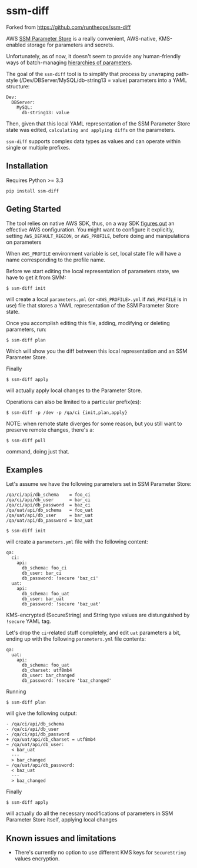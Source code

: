 # ssm-diff

Forked from https://github.com/runtheops/ssm-diff

AWS [SSM Parameter Store](https://aws.amazon.com/ec2/systems-manager/parameter-store) is a really convenient, AWS-native, KMS-enabled storage for parameters and secrets. 

Unfortunately, as of now, it doesn't seem to provide any human-friendly ways of batch-managing [hierarchies of parameters](http://docs.aws.amazon.com/systems-manager/latest/userguide/sysman-paramstore-working.html#sysman-paramstore-su-organize).

The goal of the `ssm-diff` tool is to simplify that process by unwraping path-style
(/Dev/DBServer/MySQL/db-string13 = value) parameters into a YAML structure:
```
Dev:
  DBServer:
    MySQL:
      db-string13: value
```

Then, given that this local YAML representation of the SSM Parameter Store state was edited, `calculating and applying diffs` on the parameters. 

`ssm-diff` supports complex data types as values and can operate within single or multiple prefixes.

## Installation

Requires Python >= 3.3

```
pip install ssm-diff
```

## Geting Started
The tool relies on native AWS SDK, thus, on a way SDK [figures out](http://boto3.readthedocs.io/en/latest/guide/configuration.html) an effective AWS configuration. You might want to configure it explicitly, setting `AWS_DEFAULT_REGION`, or `AWS_PROFILE`, before doing and manipulations on parameters

When `AWS_PROFILE` environment variable is set, local state file will have a name corresponding to the profile name.

Before we start editing the local representation of parameters state, we have to get it from SMM:
```
$ ssm-diff init
```

will create a local `parameters.yml` (or `<AWS_PROFILE>.yml` if `AWS_PROFILE` is in use) file that stores a YAML representation of the SSM Parameter Store state.

Once you accomplish editing this file, adding, modifying or deleting parameters, run:
```
$ ssm-diff plan
```

Which will show you the diff between this local representation and an SSM Parameter Store.

Finally
```
$ ssm-diff apply
```
will actually apply local changes to the Parameter Store.

Operations can also be limited to a particular prefix(es):

```
$ ssm-diff -p /dev -p /qa/ci {init,plan,apply}
```

NOTE: when remote state diverges for some reason, but you still want to preserve remote changes, there's a:

```
$ ssm-diff pull
```
command, doing just that.

## Examples
Let's assume we have the following parameters set in SSM Parameter Store:
```
/qa/ci/api/db_schema    = foo_ci
/qa/ci/api/db_user      = bar_ci
/qa/ci/api/db_password  = baz_ci
/qa/uat/api/db_schema   = foo_uat
/qa/uat/api/db_user     = bar_uat
/qa/uat/api/db_password = baz_uat

```

```
$ ssm-diff init
```
will create a `parameters.yml` file with the following content:

```
qa:
  ci:
    api:
      db_schema: foo_ci
      db_user: bar_ci
      db_password: !secure 'baz_ci'
  uat:
    api:
      db_schema: foo_uat
      db_user: bar_uat
      db_password: !secure 'baz_uat'
```

KMS-encrypted (SecureString) and String type values are distunguished by `!secure` YAML tag.

Let's drop the `ci`-related stuff completely, and edit `uat` parameters a bit, ending up with the following `parameters.yml` file contents:
```
qa:
  uat:
    api:
      db_schema: foo_uat
      db_charset: utf8mb4 
      db_user: bar_changed
      db_password: !secure 'baz_changed'
```

Running
```
$ ssm-diff plan
```
will give the following output:

```
- /qa/ci/api/db_schema
- /qa/ci/api/db_user
- /qa/ci/api/db_password
+ /qa/uat/api/db_charset = utf8mb4
~ /qa/uat/api/db_user:
  < bar_uat
  ---
  > bar_changed
~ /qa/uat/api/db_password:
  < baz_uat
  ---
  > baz_changed

```

Finally
```
$ ssm-diff apply
```
will actually do all the necessary modifications of parameters in SSM Parameter Store itself, applying local changes

## Known issues and limitations
- There's currently no option to use different KMS keys for `SecureString` values encryption.
